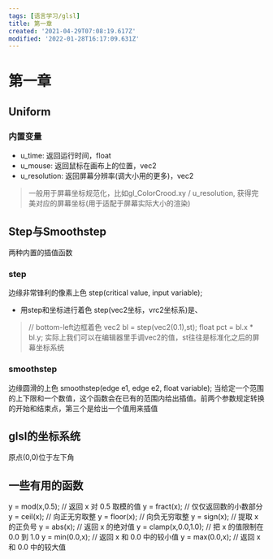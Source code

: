 ```yaml
---
tags: [语言学习/glsl]
title: 第一章
created: '2021-04-29T07:08:19.617Z'
modified: '2022-01-28T16:17:09.631Z'
---
```


# 第一章

## Uniform
### 内置变量
- u_time: 返回运行时间，float
- u_mouse: 返回鼠标在画布上的位置，vec2
- u_resolution: 返回屏幕分辨率(调大小用的更多)，vec2
> 一般用于屏幕坐标规范化，比如gl_ColorCrood.xy / u_resolution, 获得完美对应的屏幕坐标(用于适配于屏幕实际大小的渲染)

## Step与Smoothstep
两种内置的插值函数
### step
边缘非常锋利的像素上色
step(critical value, input variable);
- 用step和坐标进行着色
step(vec2坐标，vrc2坐标系)是、
> // bottom-left边框着色
    vec2 bl = step(vec2(0.1),st);
    float pct = bl.x * bl.y;
实际上我们可以在编辑器里手调vec2的值，st往往是标准化之后的屏幕坐标系统

### smoothstep
边缘圆滑的上色
smoothstep(edge e1, edge e2, float variable);
当给定一个范围的上下限和一个数值，这个函数会在已有的范围内给出插值。前两个参数规定转换的开始和结束点，第三个是给出一个值用来插值

## glsl的坐标系统
原点(0,0)位于左下角

## 一些有用的函数

y = mod(x,0.5); // 返回 x 对 0.5 取模的值
y = fract(x); // 仅仅返回数的小数部分
y = ceil(x);  // 向正无穷取整
y = floor(x); // 向负无穷取整
y = sign(x);  // 提取 x 的正负号
y = abs(x);   // 返回 x 的绝对值
y = clamp(x,0.0,1.0); // 把 x 的值限制在 0.0 到 1.0
y = min(0.0,x);   // 返回 x 和 0.0 中的较小值
y = max(0.0,x);   // 返回 x 和 0.0 中的较大值  
